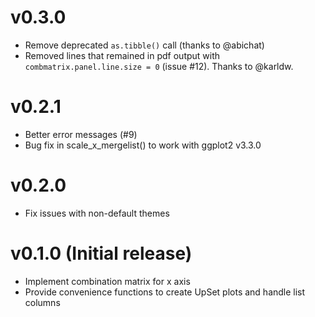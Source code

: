 # v0.3.0

* Remove deprecated `as.tibble()` call (thanks to @abichat)
* Removed lines that remained in pdf output with `combmatrix.panel.line.size = 0`
(issue #12). Thanks to @karldw.

# v0.2.1

* Better error messages (#9)
* Bug fix in scale_x_mergelist() to work with ggplot2 v3.3.0

# v0.2.0

* Fix issues with non-default themes


# v0.1.0 (Initial release)

* Implement combination matrix for x axis
* Provide convenience functions to create UpSet plots and handle
list columns
